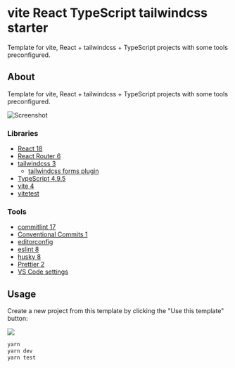 # vite React TypeScript tailwindcss starter

Template for vite, React + tailwindcss + TypeScript projects with some tools preconfigured.

## About

Template for vite, React + tailwindcss + TypeScript projects with some tools preconfigured.

![Screenshot](assets/screenshot.png)

### Libraries

- [React 18](https://reactjs.org/)
- [React Router 6](https://reactrouter.com)
- [tailwindcss 3](https://tailwindcss.com/)
    - [tailwindcss forms plugin](https://tailwindcss-forms.vercel.app/)
- [TypeScript 4.9.5](https://www.typescriptlang.org/)
- [vite 4](https://vitejs.dev/)
- [vitetest](https://vitest.dev/)

### Tools

- [commitlint 17](https://commitlint.js.org)
- [Conventional Commits 1](https://www.conventionalcommits.org)
- [editorconfig](https://editorconfig.org/)
- [eslint 8](https://eslint.org/)
- [husky 8](https://typicode.github.io/husky/#/)
- [Prettier 2](https://prettier.io/)
- [VS Code settings](https://code.visualstudio.com/)

## Usage

Create a new project from this template by clicking the "Use this template" button:

![](assets/template-usage.png)

```bash
yarn
yarn dev
yarn test
```
